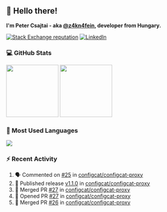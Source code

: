 ## 👋 Hello there!

**I'm Peter Csajtai - aka [@z4kn4fein](https://github.com/z4kn4fein), developer from Hungary.**

[![Stack Exchange reputation](https://img.shields.io/stackexchange/stackoverflow/r/8700582?color=orange&label=reputation&logo=stackoverflow&style=for-the-badge)](https://stackoverflow.com/users/8700582)
[![LinkedIn](https://img.shields.io/badge/linkedin-%230077B5.svg?style=for-the-badge&logo=linkedin&logoColor=white)](https://www.linkedin.com/in/csajtai-p%C3%A9ter-45395341/)

### 💻 GitHub Stats

<div>
  <img height="140px" src="https://github-readme-stats-pcsajtai.vercel.app/api?username=z4kn4fein&show_icons=true&hide_border=true&count_private=true&custom_title=Stats&theme=dracula&line_height=24&hide_title=true">
  <img height="140px" src="https://streak-stats.demolab.com?user=z4kn4fein&theme=dracula&hide_border=true">
  
</div>

### :toolbox: Most Used Languages

<img src="https://github-readme-stats-pcsajtai.vercel.app/api/top-langs/?username=z4kn4fein&theme=dracula&hide_border=true&layout=compact&langs_count=8&hide_title=true">

### :zap: Recent Activity

<!--START_SECTION:activity-->
1. 🗣 Commented on [#25](https://github.com/configcat/configcat-proxy/issues/25#issuecomment-2620337203) in [configcat/configcat-proxy](https://github.com/configcat/configcat-proxy)
2. 🚀 Published release [v1.1.0](https://github.com/configcat/configcat-proxy/releases/tag/v1.1.0) in [configcat/configcat-proxy](https://github.com/configcat/configcat-proxy)
3. 🎉 Merged PR [#27](https://github.com/configcat/configcat-proxy/pull/27) in [configcat/configcat-proxy](https://github.com/configcat/configcat-proxy)
4. 💪 Opened PR [#27](https://github.com/configcat/configcat-proxy/pull/27) in [configcat/configcat-proxy](https://github.com/configcat/configcat-proxy)
5. 🎉 Merged PR [#26](https://github.com/configcat/configcat-proxy/pull/26) in [configcat/configcat-proxy](https://github.com/configcat/configcat-proxy)
<!--END_SECTION:activity-->
